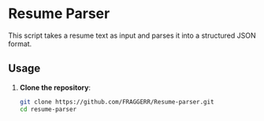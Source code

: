 # Resume Parser

This script takes a resume text as input and parses it into a structured JSON format.

## Usage

1. **Clone the repository**:
   ```sh
   git clone https://github.com/FRAGGERR/Resume-parser.git
   cd resume-parser
